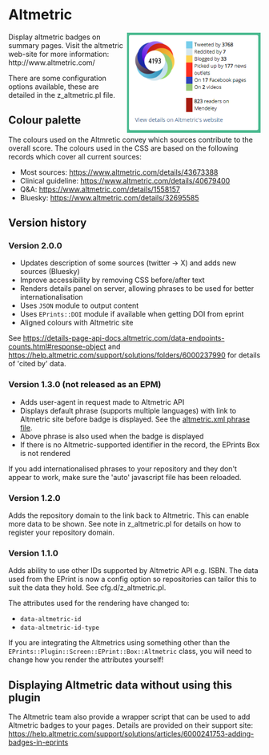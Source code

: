 # Altmetric #

<img align="right" height="200" src="altmetric_example.png">
Display altmetric badges on summary pages. Visit the altmetric web-site for more information: http://www.altmetric.com/

There are some configuration options available, these are detailed in the z_altmetric.pl file.

## Colour palette ##
The colours used on the Altmretic convey which sources contribute to the overall score.
The colours used in the CSS are based on the following records which cover all current sources:
- Most sources: https://www.altmetric.com/details/43673388
- Clinical guideline: https://www.altmetric.com/details/40679400
- Q&A: https://www.altmetric.com/details/1558157
- Bluesky: https://www.altmetric.com/details/32695585

## Version history ##

### Version 2.0.0 ###
- Updates description of some sources (twitter -> X) and adds new sources (Bluesky)
- Improve accessibility by removing CSS before/after text
- Renders details panel on server, allowing phrases to be used for better internationalisation
- Uses `JSON` module to output content
- Uses `EPrints::DOI` module if available when getting DOI from eprint
- Aligned colours with Altmetric site

See https://details-page-api-docs.altmetric.com/data-endpoints-counts.html#response-object and
 https://help.altmetric.com/support/solutions/folders/6000237990 for details of 'cited by' data.


### Version 1.3.0 (not released as an EPM) ###
- Adds user-agent in request made to Altmetric API
- Displays default phrase (supports multiple languages) with link to Altmetric site before badge is displayed. See the [altmetric.xml phrase file](lib/lang/en/phrases/altmetric.xml#L9).
- Above phrase is also used when the badge is displayed 
- If there is no Altmetric-supported identifier in the record, the EPrints Box is not rendered

If you add internationalised phrases to your repository and they don't appear to work, make sure the 'auto' javascript file has been reloaded.

### Version 1.2.0 ###
Adds the repository domain to the link back to Altmetric. This can enable more data to be shown.
See note in z_altmetric.pl for details on how to register your repository domain.

### Version 1.1.0 ###
Adds ability to use other IDs supported by Altmetric API e.g. ISBN.
The data used from the EPrint is now a config option so repositories can tailor this to suit the data they hold. See cfg.d/z_altmetric.pl.

The attributes used for the rendering have changed to:

* `data-altmetric-id`
* `data-altmetric-id-type`

If you are integrating the Altmetrics using something other than the `EPrints::Plugin::Screen::EPrint::Box::Altmetric` class, 
you will need to change how you render the attributes yourself!

## Displaying Altmetric data without using this plugin ##

The Altmetric team also provide a wrapper script that can be used to add Altmetric badges to your pages. Details are provided
on their support site: https://help.altmetric.com/support/solutions/articles/6000241753-adding-badges-in-eprints

